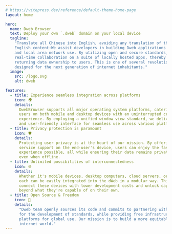 ```yaml
---
# https://vitepress.dev/reference/default-theme-home-page
layout: home

hero:
  name: Dweb Browser
  text: Deploy your own `.dweb` domain on your local device
  tagline:
    "Translate all Chinese into English, avoiding any translation of the following
    English content:We assist developers in building Dweb applications that prioritize offline access
    and local area network use. By utilizing open and secure standards, we enable
    real-time collaboration on a suite of locally hosted apps, thereby fundamentally
    returning data ownership to users. This is one of several revolutionary infrastructures
    designed for the next generation of internet inhabitants."
  image:
    src: /logo.svg
    alt: dweb

features:
  - title: Experience seamless integration across platforms
    icon: 🌍
    details:
      DwebBrowser supports all major operating system platforms, catering to
      users on both mobile and desktop devices with an uninterrupted cross-platform
      experience. By employing a unified window view standard, we deliver a cohesive
      and user-friendly interface for seamless use across various platforms.
  - title: Privacy protection is paramount
    icon: 🛡
    details:
      Protecting user privacy is at the heart of our mission. By offering comprehensive
      service support on the end-user's device, users can enjoy the fastest local service
      experience possible, all while ensuring their data remains private and secure
      even when offline.
  - title: Unlimited possibilities of interconnectedness
    icon: 🌐
    details:
      Whether it's mobile devices, desktop computers, cloud servers, or IoT gadgets,
      each can be easily integrated into the dWeb in a modular way. This means you can
      connect these devices with lower development costs and unlock capabilities far
      beyond what they're capable of on their own.
  - title: Open Source & Freedom
    icon: 🎁
    details:
      "Dweb team openly sources its code and commits to partnering with the community
      for the development of standards, while providing free infrastructure technology
      platforms for global use. Our mission is to build a more equitable multi-winner
      internet world."
---
```

